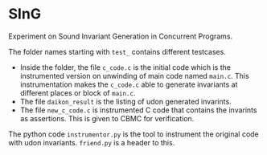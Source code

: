 # SInG
Experiment on Sound Invariant Generation in Concurrent Programs.


The folder names starting with `test_` contains different testcases.
- Inside the folder, the file `c_code.c` is the initial code which is the instrumented version on unwinding of main code named `main.c`. This instrumentation makes the `c_code.c` able to generate invariants at different places or block of `main.c`.
- The file `daikon_result` is the listing of udon generated invarints.
- The file `new_c_code.c` is instrumented C code that contains the invarints as assertions. This is given to CBMC for verification.

The python code `instrumentor.py` is the tool to instrument the original code with udon invariants. `friend.py` is a header to this.
